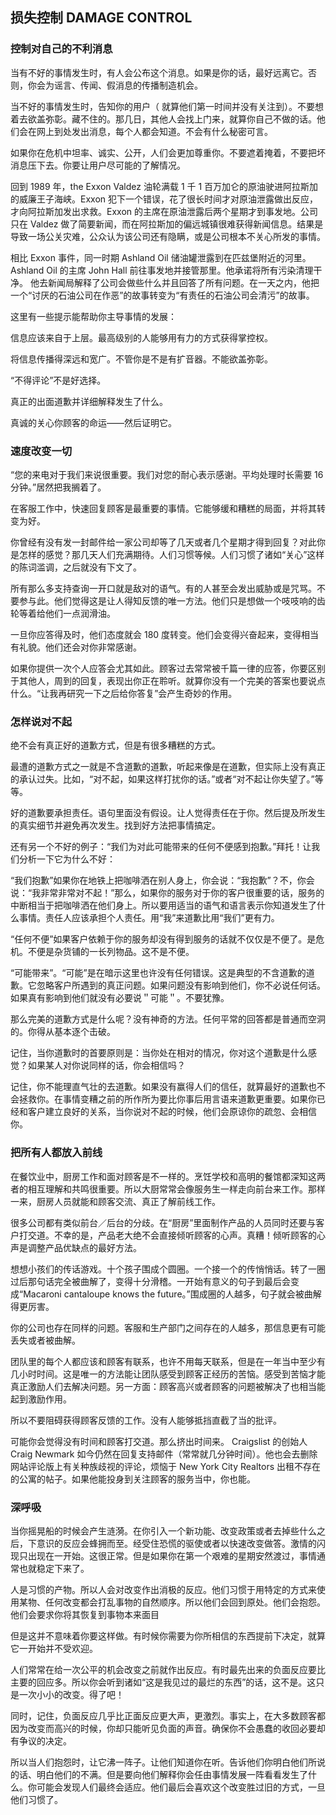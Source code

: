 ## 损失控制 DAMAGE CONTROL

### 控制对自己的不利消息

当有不好的事情发生时，有人会公布这个消息。如果是你的话，最好远离它。否则，你会为谣言、传闻、假消息的传播制造机会。

当不好的事情发生时，告知你的用户（ 就算他们第一时间并没有关注到）。不要想着去欲盖弥彰。藏不住的。那几日，其他人会找上门来，就算你自己不做的话。他们会在网上到处发出消息，每个人都会知道。不会有什么秘密可言。

如果你在危机中坦率、诚实、公开，人们会更加尊重你。不要遮着掩着，不要把坏消息压下去。你要让用户尽可能的了解情况。

回到 1989 年，the Exxon Valdez 油轮满载 1 千 1 百万加仑的原油驶进阿拉斯加的威廉王子海峡。Exxon 犯下一个错误，花了很长时间才对原油泄露做出反应，才向阿拉斯加发出求救。Exxon 的主席在原油泄露后两个星期才到事发地。公司只在 Valdez 做了简要新闻，而在阿拉斯加的偏远城镇很难获得新闻信息。结果是导致一场公关灾难，公众认为该公司还有隐瞒，或是公司根本不关心所发的事情。

相比 Exxon 事件，同一时期 Ashland Oil 储油罐泄露到在匹兹堡附近的河里。Ashland Oil 的主席 John Hall 前往事发地并接管那里。他承诺将所有污染清理干净。 他去新闻局解释了公司会做些什么并且回答了所有问题。在一天之内，他把一个“讨厌的石油公司在作恶”的故事转变为“有责任的石油公司会清污”的故事。

这里有一些提示能帮助你主导事情的发展：

信息应该来自于上层。最高级别的人能够用有力的方式获得掌控权。

将信息传播得深远和宽广。不管你是不是有扩音器。不能欲盖弥彰。

“不得评论”不是好选择。

真正的出面道歉并详细解释发生了什么。

真诚的关心你顾客的命运——然后证明它。

### 速度改变一切

“您的来电对于我们来说很重要。我们对您的耐心表示感谢。平均处理时长需要 16 分钟。”居然把我搁着了。

在客服工作中，快速回复顾客是最重要的事情。它能够缓和糟糕的局面，并将其转变为好。

你曾经有没有发一封邮件给一家公司却等了几天或者几个星期才得到回复？对此你是怎样的感觉？那几天人们充满期待。人们习惯等候。人们习惯了诸如“关心”这样的陈词滥调，之后就没有下文了。

所有那么多支持查询一开口就是敌对的语气。有的人甚至会发出威胁或是咒骂。不要参与此。他们觉得这是让人得知反馈的唯一方法。他们只是想做一个吱吱响的齿轮等着给他们一点润滑油。

一旦你应答得及时，他们态度就会 180 度转变。他们会变得兴奋起来，变得相当有礼貌。他们还会对你非常感谢。

如果你提供一次个人应答会尤其如此。顾客过去常常被千篇一律的应答，你要区别于其他人，周到的回复，表现出你正在聆听。就算你没有一个完美的答案也要说点什么。“让我再研究一下之后给你答复”会产生奇妙的作用。

### 怎样说对不起

绝不会有真正好的道歉方式，但是有很多糟糕的方式。

最遭的道歉方式之一就是不含道歉的道歉，听起来像是在道歉，但实际上没有真正的承认过失。比如，“对不起，如果这样打扰你的话。”或者“对不起让你失望了。”等等。

好的道歉要承担责任。语句里面没有假设。让人觉得责任在于你。然后提及所发生的真实细节并避免再次发生。找到好方法把事情搞定。

还有另一个不好的例子：“我们为对此可能带来的任何不便感到抱歉。”拜托！让我们分析一下它为什么不好：

“我们抱歉”如果你在地铁上把咖啡洒在别人身上，你会说：“我抱歉”？不，你会说：“我非常非常对不起！”那么，如果你的服务对于你的客户很重要的话，服务的中断相当于把咖啡洒在他们身上。所以要用适当的语气和语言表示你知道发生了什么事情。责任人应该承担个人责任。用“我”来道歉比用“我们”更有力。

“任何不便”如果客户依赖于你的服务却没有得到服务的话就不仅仅是不便了。是危机。不便是杂货铺的一长列物品。这不是不便。

“可能带来”。“可能”是在暗示这里也许没有任何错误。这是典型的不含道歉的道歉。它忽略客户所遇到的真正问题。如果问题没有影响到他们，你不必说任何话。如果真有影响到他们就没有必要说＂可能＂。不要犹豫。

那么完美的道歉方式是什么呢？没有神奇的方法。任何平常的回答都是普通而空洞的。你得从基本逐个击破。

记住，当你道歉时的首要原则是：当你处在相对的情况，你对这个道歉是什么感觉？如果某人对你说同样的话，你会相信吗？

记住，你不能理直气壮的去道歉。如果没有赢得人们的信任，就算最好的道歉也不会拯救你。在事情变糟之前的所作所为要比你事后用言语来道歉更重要。如果你已经和客户建立良好的关系，当你说对不起的时候，他们会原谅你的疏忽、会相信你。

### 把所有人都放入前线

在餐饮业中，厨房工作和面对顾客是不一样的。烹饪学校和高明的餐馆都深知这两者的相互理解和共鸣很重要。所以大厨常常会像服务生一样走向前台来工作。那样一来，厨房人员就能和顾客交流、真正了解前线工作。

很多公司都有类似前台／后台的分歧。在“厨房”里面制作产品的人员同时还要与客户打交道。不幸的是，产品老大绝不会直接倾听顾客的心声。真糟！倾听顾客的心声是调整产品优缺点的最好方法。

想想小孩们的传话游戏。十个孩子围成个圆圈。一个接一个的传悄悄话。转了一圈过后那句话完全被曲解了，变得十分滑稽。一开始有意义的句子到最后会变成“Macaroni cantaloupe knows the future。”围成圈的人越多，句子就会被曲解得更厉害。

你的公司也存在同样的问题。客服和生产部门之间存在的人越多，那信息更有可能丢失或者被曲解。

团队里的每个人都应该和顾客有联系，也许不用每天联系，但是在一年当中至少有几小时时间。这是唯一的方法能让团队感受到顾客正经历的苦恼。感受到苦恼才能真正激励人们去解决问题。另一方面：顾客高兴或者顾客的问题被解决了也相当能起到激励作用。

所以不要阻碍获得顾客反馈的工作。没有人能够抵挡直截了当的批评。

可能你会觉得没有时间和顾客打交道。那么挤出时间来。 Craigslist 的创始人 Craig Newmark 如今仍然在回复支持邮件（常常就几分钟时间）。他也会去删除网站评论版上有关种族歧视的评论，烦恼于 New York City Realtors 出租不存在的公寓的帖子。如果他能投身到关注顾客的服务当中，你也能。

### 深呼吸

当你摇晃船的时候会产生涟漪。在你引入一个新功能、改变政策或者去掉些什么之后，下意识的反应会蜂拥而至。经受住恐慌的驱使或者以快速改变做答。激情的闪现只出现在一开始。这很正常。但是如果你在第一个艰难的星期安然渡过，事情通常也就稳定下来了。

人是习惯的产物。所以人会对改变作出消极的反应。他们习惯于用特定的方式来使用某物、任何改变都会打乱事物的自然顺序。所以他们会回到原处。他们会抱怨。他们会要求你将其恢复到事物本来面目

但是这并不意味着你要这样做。有时候你需要为你所相信的东西提前下决定，就算它一开始并不受欢迎。

人们常常在给一次公平的机会改变之前就作出反应。有时最先出来的负面反应要比主要的回应多。所以你会听到诸如“这是我见过的最烂的东西”的话，这不是。这只是一次小小的改变。得了吧！

同时，记住，负面反应几乎比正面反应更大声，更激烈。事实上，在大多数顾客都因为改变而高兴的时候，你却只能听见负面的声音。确保你不会愚蠢的收回必要却有争议的决定。

所以当人们抱怨时，让它沸一阵子。让他们知道你在听。告诉他们你明白他们所说的话、明白他们的不满。但是要向他们解释你会任由事情发展一阵看看发生了什么。你可能会发现人们最终会适应。他们最后会喜欢这个改变胜过旧的方式，一旦他们习惯了。
